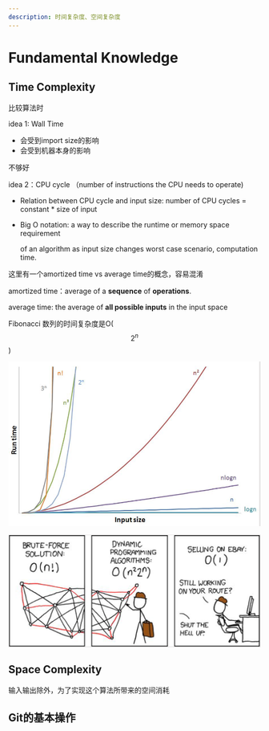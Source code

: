 ```yaml
---
description: 时间复杂度、空间复杂度
---
```


# Fundamental Knowledge

## Time Complexity 

比较算法时 

idea 1: Wall Time 

* 会受到import size的影响
* 会受到机器本身的影响

不够好

idea 2：CPU cycle （number of instructions the CPU needs to operate\)

* Relation between CPU cycle and input size: number of CPU cycles = constant \* size of input
* Big O notation: a way to describe the runtime or memory space requirement

  of an algorithm as input size changes worst case scenario, computation time.

这里有一个amortized time vs average time的概念，容易混淆

amortized time：average of a **sequence** of **operations**. 

average time: the average of **all possible inputs** in the input space 







Fibonacci 数列的时间复杂度是O\( $$2^{n}$$ \)

![](../.gitbook/assets/image%20%2840%29.png)

![](../.gitbook/assets/image%20%2831%29.png)

## Space Complexity 

输入输出除外，为了实现这个算法所带来的空间消耗



## Git的基本操作


